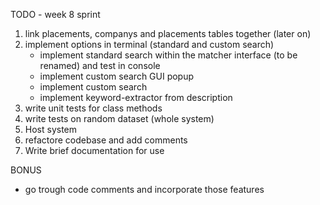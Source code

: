 TODO - week 8 sprint

1. link placements, companys and placements tables together (later on)
8. implement options in terminal (standard and custom search)
    - implement standard search within the matcher interface (to be renamed) and test in console
    - implement custom search GUI popup
    - implement custom search
    - implement keyword-extractor from description
9. write unit tests for class methods 
10. write tests on random dataset (whole system)
11. Host system
11. refactore codebase and add comments
12. Write brief documentation for use

BONUS 
- go trough code comments and incorporate those features
